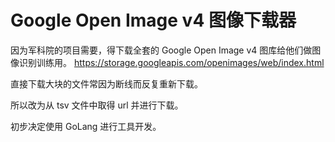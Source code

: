 # Google Open Image v4 图像下载器

因为军科院的项目需要，得下载全套的 Google Open Image v4 图库给他们做图像识别训练用。
https://storage.googleapis.com/openimages/web/index.html

直接下载大块的文件常因为断线而反复重新下载。

所以改为从 tsv 文件中取得 url 并进行下载。

初步决定使用 GoLang 进行工具开发。
